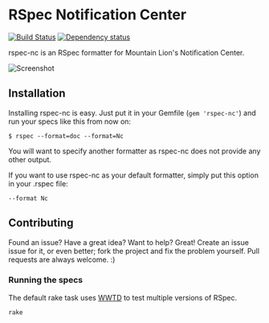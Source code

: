 RSpec Notification Center
=========================

[![Build Status](https://secure.travis-ci.org/twe4ked/rspec-nc.png?branch=master)](http://travis-ci.org/twe4ked/rspec-nc)
[![Dependency status](https://gemnasium.com/twe4ked/rspec-nc.png)](https://gemnasium.com/twe4ked/rspec-nc)

rspec-nc is an RSpec formatter for Mountain Lion's Notification Center.

![Screenshot](http://twe4ked.github.io/rspec-nc/rspec-nc.jpg)

Installation
------------

Installing rspec-nc is easy. Just put it in your Gemfile (`gem 'rspec-nc'`) and
run your specs like this from now on:

```
$ rspec --format=doc --format=Nc
```

You will want to specify another formatter as rspec-nc does not provide any
other output.

If you want to use rspec-nc as your default formatter, simply put this option
in your .rspec file:

```
--format Nc
```

Contributing
------------

Found an issue? Have a great idea? Want to help? Great! Create an issue issue
for it, or even better; fork the project and fix the problem yourself. Pull
requests are always welcome. :)

### Running the specs

The default rake task uses [WWTD] to test multiple versions of RSpec.

``` ruby
rake
```

[WWTD]: https://github.com/grosser/wwtd
